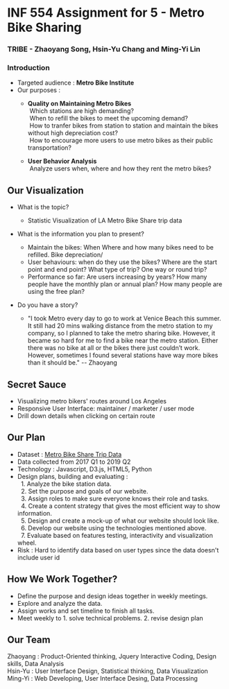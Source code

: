 # INF 554 Assignment for 5 - Metro Bike Sharing

### TRIBE - Zhaoyang Song, Hsin-Yu Chang and Ming-Yi Lin
### Introduction
* Targeted audience : **Metro Bike Institute**<br>
* Our purposes :
   - **Quality on Maintaining Metro Bikes**<br>
&nbsp;Which stations are high demanding?<br>
&nbsp;When to refill the bikes to meet the upcoming demand?<br>
&nbsp;How to tranfer bikes from station to station and maintain the bikes without high depreciation cost? <br>
&nbsp;How to encourage more users to use metro bikes as their public transportation?

   - **User Behavior Analysis**<br>
&nbsp;Analyze users when, where and how they rent the metro bikes?

## Our Visualization
* What is the topic?
    - Statistic Visualization of LA Metro Bike Share trip data
* What is the information you plan to present?
    - Maintain the bikes: When Where and how many bikes need to be refilled. Bike depreciation/
    - User behaviours: when do they use the bikes? Where are the start point and end point? What type of    trip? One way or round trip?
    - Performance so far: Are users increasing by years? How many people have the monthly plan or annual plan? How many people are using the free plan?
 
* Do you have a story?
   - "I took Metro every day to go to work at Venice Beach this summer. It still had 20 mins walking distance from the metro station to my company, so I planned to take the metro sharing bike. However, it became so hard for me to find a bike near the metro station. Either there was no bike at all or the bikes there just couldn’t work. However, sometimes I found several stations have way more bikes than it should be." -- Zhaoyang


## Secret Sauce
* Visualizing metro bikers' routes around Los Angeles
* Responsive User Interface: maintainer / marketer /  user mode
* Drill down details when clicking on certain route

## Our Plan
* Dataset : [Metro Bike Share Trip Data](https://bikeshare.metro.net/about/data/]) 
* Data collected from 2017 Q1 to 2019 Q2
* Technology : Javascript, D3.js, HTML5, Python 
* Design plans, building and evaluating : 
<br>&nbsp; 1. Analyze the bike station data.
<br>&nbsp; 2. Set the purpose and goals of our website.
<br>&nbsp; 3. Assign roles to make sure everyone knows their role and tasks.
<br>&nbsp; 4. Create a content strategy that gives the most efficient way to show information.
<br>&nbsp; 5. Design and create a mock-up of what our website should look like.
<br>&nbsp; 6. Develop our website using the technologies mentioned above.
<br>&nbsp; 7. Evaluate based on features testing, interactivity and visualization wheel.
* Risk : Hard to identify data based on user types since the data doesn't include user id

## How We Work Together?
* Define the purpose and design ideas together in weekly meetings.
* Explore and analyze the data.
* Assign works and set timeline to finish all tasks.
* Meet weekly to 1. solve technical problems. 2. revise design plan

## Our Team
Zhaoyang : Product-Oriented thinking, Jquery Interactive Coding, Design skills, Data Analysis
<br> Hsin-Yu : User Interface Design, Statistical thinking, Data Visualization
<br> Ming-Yi : Web Developing, User Interface Desing, Data Processing 
